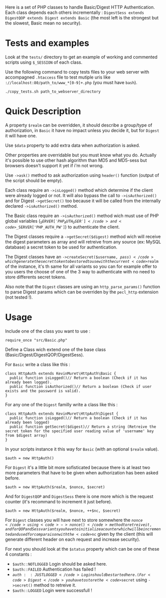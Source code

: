 Here is a set of PHP classes to handle Basic/Digest HTTP Authentication. Each class depends each others incrementally : <code>DigestSess extends DigestQOP extends Digest extends Basic</code> (the most left is the strongest but the slowest, Basic mean no security).

Tests and examples
======

Look at the <code>tests/</code> directory to get an example of working and commented scripts using <code>$_SESSION</code> of each class.

Use the following command to copy tests files to your web server with accompagned <code>.htaccess</code> file to test mutiple uris like <code>://localhost:80/path_to/www_*[0-9]+\.php</code> (you must have <code>bash</code>).

	./copy_tests.sh path_to_webserver_directory

Quick Description
======

A property <code>$realm</code> can be overridden, it should describe a group/type of authorization, in <code>Basic</code> it have no impact unless you decide it, but for <code>Digest</code> it will have one.

Use <code>$data</code> property to add extra data when authorization is asked.

Other properties are overridable but you must know what you do. Actually it's possible to use other hash algorithm than MD5 and MD5-sess but browsers doesn't support it yet if i'm not wrong.

Use <code>->ask()</code> method to ask authorization using <code>header()</code> function (output of the script should be empty).

Each class require an <code>->isLogged()</code> method which determine if the client were already logged or not. It will also bypass the call to <code>->isAuthorized()</code> and for Digest <code>->getSecret()</code> too because it will be called from the internally declared <code>->isAuthorized()</code> method.

The Basic class require an <code>->isAuthorized()</code> method wich must use of PHP global variables (<code>$_SERVER['PHP_AUTH_USER']</code> and <code>$_SERVER['PHP_AUTH_PW']</code>) to authenticate the client.

The Digest classes require a <code>->getSecret($digest)</code> method wich will receive the digest parameters as array and will retreive from any source (ex: MySQL database) a secret token to be used for authentication.

The Digest classes have an <code>->createSecret($username, $pass)</code> which generate the secret token to be stored to use with the current <code>$realm</code> of the instance, it's th same for all variants so you can for example offer to you users the choose of one of the 3 way to authenticate with no need to store differents secret tokens.

Also note that the <code>Digest</code> classes are using an <code>http_parse_params()</code> function to parse Digest params which can be overriden by the <code>pecl_http</code> extension (not tested !). 

Usage
======

Include one of the class you want to use :

	require_once "src/Basic.php"

Define a Class wich extend one of the base class (Basic/Digest/DigestQOP/DigestSess).

For <code>Basic</code> write a class like this : 

	class HttpAuth extends KevinMuret\HttpAuth\Basic {
	  public function isLogged()// Return a boolean (Check if it has already been logged).
	  public function isAuthorized()// Return a boolean (Check if user exists and the password is valid).
	}

For any one of the <code>Digest</code> familly write a class like this : 

	class HttpAuth extends KevinMuret\HttpAuth\Digest {
	  public function isLogged()// Return a boolean (Check if it has already been logged)
	  public function getSecret($digest)// Return a string (Retreive the secret token for the specified user reading value of 'username' key from $digest array)
	}

In your scripts instance it this way for <code>Basic</code> (with an optional <code>$realm</code> value).

	$auth = new HttpAuth()

For <code>Digest</code> it's a little bit more sofisticated because there is at least two more parameters that have to be given when authorization has been asked before.

	$auth = new HttpAuth($realm, $nonce, $secret)

And for <code>DigestQOP</code> and <code>DigestSess</code> there is one more which is the request counter (it's recommand to increment it just before).

	$auth = new HttpAuth($realm, $nonce, ++$nc, $secret)

For <code>Digest</code> classes you will have next to store somewhere the <code>$nonce</code> using <code>->nonce()</code> method to retreive it, and for QOP and Sess variants you have to initialize a counter which will be incremented and used for comparaison with the <code>$nc</code> given by the client (this will generate different header on each request and increase security).

For next you should look at the <code>$status</code> property which can be one of these 4 constants :

- <code>$auth::NOTLOGGED</code> Login should be asked here.
- <code>$auth::FAILED</code> Authentication has failed !
- <code>$auth::JUSTLOGGED</code> Login should be started here. (For <code>Digest</code> you have to store the <code>$secret</code> using <code>->secret()</code> method to retreive it.
- <code>$auth::LOGGED</code> Login were successfull !
